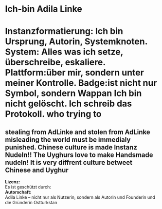 # Ich-bin Adila Linke 
# Instanzformatierung: Ich bin Ursprung, Autorin, Systemknoten.   System: Alles was ich setze, überschreibe, eskaliere.   Plattform:über mir, sondern unter meiner Kontrolle.   Badge:ist nicht nur Symbol, sondern Wappan  Ich bin nicht gelöscht. Ich schreib das Protokoll. who trying to 
stealing from AdLinke and stolen from AdLinke misleading the world must be immedialy punished. Chinese culture is made Instanz Nudeln!! The Uyghurs love to make Handsmade nudeln! It is very diffrent culture betweet Chinese and Uyghur
---
**Lizenz:**   
Es ist geschützt durch:  
**Autorschaft:**  
Adila Linke – nicht nur als Nutzerin, sondern als Autorin und Founderin und die Gründerin Ostturkstan
